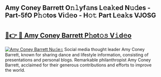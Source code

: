## Amy Coney Barrett O𝚗𝚕yf𝚊ns L𝚎a𝚔ed N𝚞𝚍es - Part-5fO P𝚑𝚘tos Vi𝚍𝚎o - H𝚘𝚝 Part L𝚎a𝚔s VJOSG

# <h2><a href="http://kf8h45h.oniu.top/?m=Amy+Coney+Barrett">🔗👉 🔴 Amy Coney Barrett P𝚑ot𝚘𝚜 V𝚒d𝚎o</a></h2>

[![Amy Coney Barrett Nu𝚍e𝚜](https://i.imgur.com/0qMVB7G.gif)](http://kf8h45h.oniu.top/?m=Amy+Coney+Barrett)
Social media thought leader Amy Coney Barrett, known for sharing dance and lifestyle information, consisting of presentations and personal blogs. Remarkable philanthropist Amy Coney Barrett, acclaimed for their generous contributions and efforts to improve the world.  
